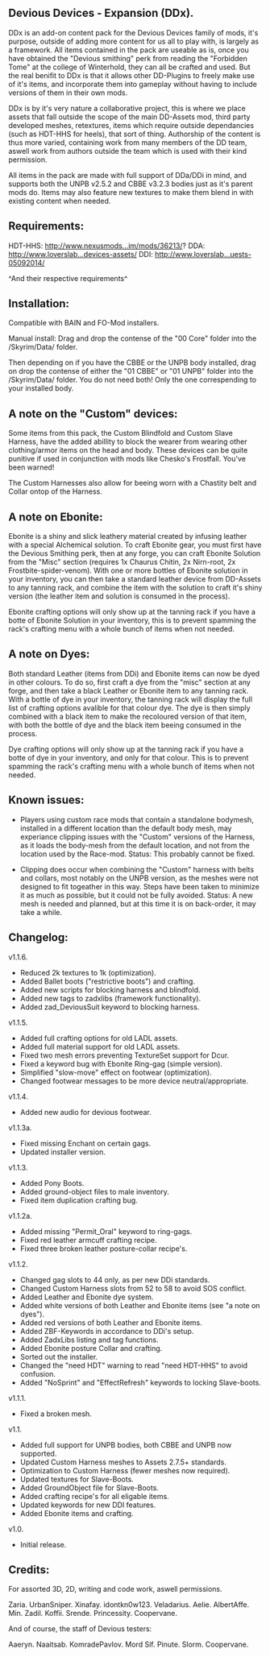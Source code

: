 Devious Devices - Expansion (DDx).
----------------------------------
 
DDx is an add-on content pack for the Devious Devices family of mods, it's purpose, outside of adding more content for us all to play with, is largely as a framework. All items contained in the pack are useable as is, once you have obtained the "Devious smithing" perk from reading the "Forbidden Tome" at the college of Winterhold, they can all be crafted and used. But the real benifit to DDx is that it allows other DD-Plugins to freely make use of it's items, and incorporate them into gameplay without having to include versions of them in their own mods.
 
DDx is by it's very nature a collaborative project, this is where we place assets that fall outside the scope of the main DD-Assets mod, third party developed meshes, retextures, items which require outside dependancies (such as HDT-HHS for heels), that sort of thing.
Authorship of the content is thus more varied, containing work from many members of the DD team, aswell work from authors outside the team which is used with their kind permission.
 
All items in the pack are made with full support of DDa/DDi in mind, and supports both the UNPB v2.5.2 and CBBE v3.2.3 bodies just as it's parent mods do. Items may also feature new textures to make them blend in with existing content when needed.
 
 
Requirements:
-------------
 
HDT-HHS: http://www.nexusmods...im/mods/36213/?
DDA: http://www.loverslab...devices-assets/
DDI: http://www.loverslab...uests-05092014/
 
^And their respective requirements^
 
 
Installation:
-------------

Compatible with BAIN and FO-Mod installers.
 
Manual install:
Drag and drop the contense of the "00 Core" folder into the /Skyrim/Data/ folder.
 
Then depending on if you have the CBBE or the UNPB body installed, drag on drop the contense of either the "01 CBBE" or "01 UNPB" 
folder into the /Skyrim/Data/ folder. You do not need both! Only the one correspending to your installed body.
 
 
A note on the "Custom" devices:
-------------------------------
 
Some items from this pack, the Custom Blindfold and Custom Slave Harness, have the added abillity to block the wearer from wearing other clothing/armor items on the head and body. These devices can be quite punitive if used in conjunction with mods like Chesko's Frostfall. You've been warned!
 
The Custom Harnesses also allow for beeing worn with a Chastity belt and Collar ontop of the Harness.
 
 
A note on Ebonite:
------------------
 
Ebonite is a shiny and slick leathery material created by infusing leather with a special Alchemical solution.
To craft Ebonite gear, you must first have the Devious Smithing perk, then at any forge, you can craft Ebonite Solution from the "Misc" section (requires 1x Chaurus Chitin, 2x Nirn-root, 2x Frostbite-spider-venom). With one or more bottles of Ebonite solution in your inventory, you can then take a standard leather device from DD-Assets to any tanning rack, and combine the item with the solution to craft it's shiny version (the leather item and solution is consumed in the process).
 
Ebonite crafting options will only show up at the tanning rack if you have a botte of Ebonite Solution in your inventory, this is to prevent spamming the rack's crafting menu with a whole bunch of items when not needed.
 
 
A note on Dyes:
---------------
 
Both standard Leather (items from DDi) and Ebonite items can now be dyed in other colours. To do so, first craft a dye from the "misc" section at any forge, and then take a black Leather or Ebonite item to any tanning rack. With a bottle of dye in your inventory, the tanning rack will display the full list of crafting options avalible for that colour dye. The dye is then simply combined with a black item to make the recoloured version of that item, with both the bottle of dye and the black item beeing consumed in the process.
 
Dye crafting options will only show up at the tanning rack if you have a botte of dye in your inventory, and only for that colour. 
This is to prevent spamming the rack's crafting menu with a whole bunch of items when not needed.
 
 
Known issues:
-------------
 
* Players using custom race mods that contain a standalone bodymesh, installed in a different location than the default body mesh, may experiance clipping issues with the "Custom" versions of the Harness, as it loads the body-mesh from the default location, and not from the location used by the Race-mod. Status: This probably cannot be fixed.
 
* Clipping does occur when combining the "Custom" harness with belts and collars, most notably on the UNPB version, as the meshes were not designed to fit togeather in this way. Steps have been taken to minimize it as much as possible, but it could not be fully avoided. Status: A new mesh is needed and planned, but at this time it is on back-order, it may take a while.

 
Changelog:
---------- 

v1.1.6.
* Reduced 2k textures to 1k (optimization).
* Added Ballet boots ("restrictive boots") and crafting.
* Added new scripts for blocking harness and blindfold.
* Added new tags to zadxlibs (framework functionality).
* Added zad_DeviousSuit keyword to blocking harness.

v1.1.5.
* Added full crafting options for old LADL assets.
* Added full material support for old LADL assets.
* Fixed two mesh errors preventing TextureSet support for Dcur.
* Fixed a keyword bug with Ebonite Ring-gag (simple version).
* Simplified "slow-move" effect on footwear (optimization).
* Changed footwear messages to be more device neutral/appropriate.

v1.1.4.
* Added new audio for devious footwear.

v1.1.3a.
* Fixed missing Enchant on certain gags.
* Updated installer version.

v1.1.3.
* Added Pony Boots.
* Added ground-object files to male inventory.
* Fixed item duplication crafting bug.

v1.1.2a.
* Added missing "Permit_Oral" keyword to ring-gags.
* Fixed red leather armcuff crafting recipe.
* Fixed three broken leather posture-collar recipe's.

v1.1.2.
* Changed gag slots to 44 only, as per new DDi standards.
* Changed Custom Harness slots from 52 to 58 to avoid SOS conflict.
* Added Leather and Ebonite dye system.
* Added white versions of both Leather and Ebonite items (see "a note on dyes").
* Added red versions of both Leather and Ebonite items.
* Added ZBF-Keywords in accordance to DDi's setup.
* Added ZadxLibs listing and tag functions.
* Added Ebonite posture Collar and crafting.
* Sorted out the installer.
* Changed the "need HDT" warning to read "need HDT-HHS" to avoid confusion.
* Added "NoSprint" and "EffectRefresh" keywords to locking Slave-boots.
 
v1.1.1.
* Fixed a broken mesh.
 
v1.1.
* Added full support for UNPB bodies, both CBBE and UNPB now supported.
* Updated Custom Harness meshes to Assets 2.7.5+ standards.
* Optimization to Custom Harness (fewer meshes now required).
* Updated textures for Slave-Boots.
* Added GroundObject file for Slave-Boots.
* Added crafting recipe's for all eligable items.
* Updated keywords for new DDI features.
* Added Ebonite items and crafting.
 
v1.0.
* Initial release.

 
Credits:
--------
 
For assorted 3D, 2D, writing and code work, aswell permissions.

Zaria.
UrbanSniper.
Xinafay.
idontkn0w123.
Veladarius.
Aelie.
AlbertAffe.
Min.
Zadil.
Koffii.
Srende.
Princessity.
Coopervane.
 
And of course, the staff of Devious testers:
 
Aaeryn.
Naaitsab.
KomradePavlov.
Mord Sif.
Pinute.
Slorm.
Coopervane.